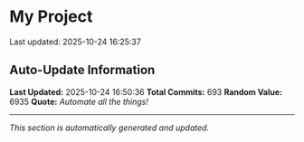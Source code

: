 # My Project


Last updated: 2025-10-24 16:25:37




























































































































































































































































































































































































































































































































































































































































































































































































































































































































































































































































































































## Auto-Update Information

**Last Updated:** 2025-10-24 16:50:36
**Total Commits:** 693
**Random Value:** 6935
**Quote:** _Automate all the things!_

---
_This section is automatically generated and updated._